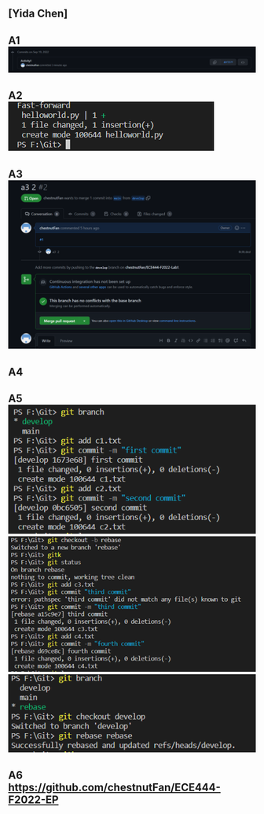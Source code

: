 [Yida Chen]
---
A1  
![route](1.png)
---
A2  
![route](2.PNG)
---
A3  
![route](3.png)
---
A4  
---
A5  
![route](5_1.png)  
![route](5_2.png)  
![route](5_3.png)  
---
A6  
https://github.com/chestnutFan/ECE444-F2022-EP  
---

